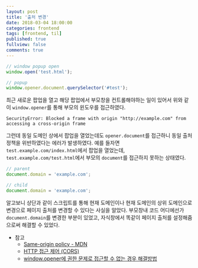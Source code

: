 ```yaml
---
layout: post
title: '출처 변경'
date: 2018-03-04 18:00:00
categories: frontend
tags: [frontend, til]
published: true
fullview: false
comments: true
---
```


```javascript
// window popup open
window.open('test.html');

// popup
window.opener.document.querySelector('#test');
```

최근 새로운 팝업을 열고 해당 팝업에서 부모창을 컨트롤해야하는 일이 있어서 위와 같이 `window.opener`를 통해 부모의 윈도우를 접근하였다.

```
SecurityError: Blocked a frame with origin "http://example.com" from accessing a cross-origin frame
```

그런데 동일 도메인 상에서 팝업을 열었는데도 `opener.document`를 접근하니 동일 출처 정책을 위반하였다는 에러가 발생하였다. 예를 들자면 `test.example.com/index.html`에서 팝업을 열었는데, `test.example.com/test.html`에서 부모의 `document`를 접근하지 못하는 상태였다.

```javascript
// parent
document.domain = 'example.com';

// child
document.domain = 'example.com';
```

알고보니 상단과 같이 스크립트를 통해 현재 도메인이나 현재 도메인의 상위 도메인으로 변경으로 페이지 출처를 변경할 수 있다는 사실을 알았다. 부모창내 코드 어디에선가 `document.domain`를 변경한 부분이 있었고, 자식창에서 똑같이 페이지 출처를 설정해줌으로써 해결할 수 있었다.


* 참고
  * [Same-origin policy - MDN](https://developer.mozilla.org/ko/docs/Web/Security/Same-origin_policy)
  * [HTTP 접근 제어 (CORS)](https://developer.mozilla.org/ko/docs/Web/HTTP/Access_control_CORS)
  * [window.opener에 권한 문제로 접근할 수 없는 경우 해결방법](http://noritersand.tistory.com/281)